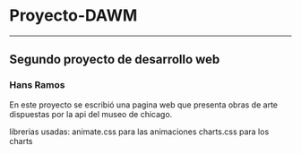 # Proyecto-DAWM
***
## Segundo proyecto de desarrollo web
###           Hans Ramos

En este proyecto se escribió una pagina web que presenta obras de
arte dispuestas por la api del museo de chicago.

librerias usadas:
animate.css para las animaciones
charts.css para los charts
